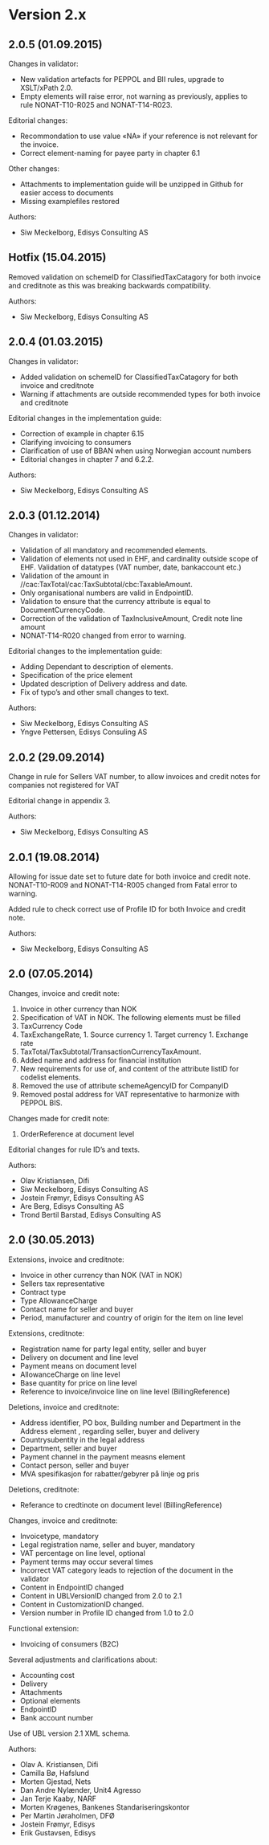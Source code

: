 # Version 2.x


## 2.0.5 (01.09.2015)

Changes in validator:
* New validation artefacts for PEPPOL and BII rules, upgrade to XSLT/xPath 2.0.
* Empty elements will raise error, not warning as previously, applies to rule NONAT-T10-R025 and NONAT-T14-R023.

Editorial changes:
* Recommondation to use value  «NA» if your reference is not relevant for the invoice.
* Correct element-naming for payee party in chapter 6.1

Other changes:
* Attachments to implementation guide will be unzipped in Github for easier access to documents
* Missing examplefiles restored

Authors:
* Siw Meckelborg, Edisys Consulting AS


## Hotfix (15.04.2015)

Removed  validation on schemeID for ClassifiedTaxCatagory for both invoice and creditnote as this was breaking backwards compatibility.

Authors:
* Siw Meckelborg, Edisys Consulting AS


## 2.0.4 (01.03.2015)

Changes in validator:
* Added validation on schemeID for ClassifiedTaxCatagory for both invoice and creditnote
* Warning if attachments are outside recommended types for both invoice and creditnote

Editorial changes in the implementation guide:
* Correction of example in chapter 6.15
* Clarifying invoicing to consumers
* Clarification of use of BBAN when using Norwegian account numbers
* Editorial changes in chapter 7 and 6.2.2.

Authors:
* Siw Meckelborg, Edisys Consulting AS


## 2.0.3 (01.12.2014)

Changes in validator:
* Validation of all mandatory and recommended elements.
* Validation of elements not used in EHF, and cardinality outside scope of EHF. Validation of datatypes (VAT number, date, bankaccount etc.)
* Validation of the amount in //cac:TaxTotal/cac:TaxSubtotal/cbc:TaxableAmount.
* Only organisational numbers are valid in EndpointID.
* Validation to ensure that the currency attribute is equal to  DocumentCurrencyCode.
* Correction of the validation of TaxInclusiveAmount, Credit note line amount
* NONAT-T14-R020 changed from error to warning.

Editorial changes to the implementation guide:
* Adding Dependant to description of elements.
* Specification of the price element
* Updated description of Delivery address and date.
* Fix of typo’s and other small changes to text.

Authors:
* Siw Meckelborg, Edisys Consulting AS
* Yngve Pettersen, Edisys Consuling AS


## 2.0.2 (29.09.2014)

Change in rule for Sellers VAT number, to allow invoices and credit notes for companies not registered for VAT

Editorial change in appendix 3.

Authors:
* Siw Meckelborg, Edisys Consulting AS


## 2.0.1 (19.08.2014)

Allowing for issue date set to future date for both invoice and credit note. NONAT-T10-R009 and  NONAT-T14-R005 changed from Fatal error to warning.

Added rule to check correct use of Profile ID for both Invoice and credit note.

Authors:
* Siw Meckelborg, Edisys Consulting AS


## 2.0 (07.05.2014)

Changes, invoice and credit note:
1. Invoice in other currency than NOK
1. Specification of VAT in NOK. The following elements must be filled
  1. TaxCurrency Code
  1. TaxExchangeRate,
    1. Source currency
    1. Target currency
    1. Exchange rate
  1. TaxTotal/TaxSubtotal/TransactionCurrencyTaxAmount.  
1.	Added name and address for financial institution
1.	New requirements for use of, and content of the attribute listID for codelist elements.
1.	Removed the use of attribute schemeAgencyID for CompanyID
1.	Removed postal address for VAT representative to harmonize with PEPPOL BIS.

Changes made for credit note:
1.	OrderReference at document level

Editorial changes for rule ID’s and texts.

Authors:
* Olav Kristiansen, Difi
* Siw Meckelborg, Edisys Consulting AS
* Jostein Frømyr, Edisys Consulting AS
* Are Berg, Edisys Consulting AS
* Trond Bertil Barstad, Edisys Consulting AS


## 2.0 (30.05.2013)

Extensions,  invoice and creditnote:
* Invoice in other currency than NOK (VAT in NOK)
* Sellers tax representative
* Contract type
* Type AllowanceCharge
* Contact name for seller and buyer
* Period, manufacturer and country of origin for the item on line level

Extensions, creditnote:
* Registration name for party legal entity, seller and buyer
* Delivery on document and line level
* Payment means on document level
* AllowanceCharge on line level
* Base quantity for price on line level
* Reference to invoice/invoice line on line level  (BillingReference)

Deletions, invoice and creditnote:
* Address identifier, PO box,  Building number and Department  in the Address element , regarding seller, buyer and delivery
* Countrysubentity  in the legal address
* Department, seller and buyer
* Payment channel in the payment measns element
* Contact person, seller and buyer
* MVA spesifikasjon for rabatter/gebyrer på linje og pris

Deletions, creditnote:
* Referance to credtinote on document level (BillingReference)

Changes, invoice and creditnote:
* Invoicetype, mandatory
* Legal registration name, seller and buyer, mandatory
* VAT percentage on line level, optional
* Payment terms may occur several times
* Incorrect VAT category leads to rejection of the document in the validator
* Content in EndpointID changed
* Content in UBLVersionID changed from 2.0 to 2.1
* Content in CustomizationID changed.
* Version number in Profile ID changed from 1.0 to 2.0

Functional extension:
* Invoicing of consumers (B2C)

Several adjustments and clarifications about:
* Accounting cost
* Delivery
* Attachments
* Optional elements
* EndpointID
* Bank account number

Use of UBL version 2.1 XML schema.

Authors:
* Olav A. Kristiansen, Difi
* Camilla Bø, Hafslund
* Morten Gjestad, Nets
* Dan Andre Nylænder, Unit4 Agresso
* Jan Terje Kaaby, NARF
* Morten Krøgenes, Bankenes Standariseringskontor
* Per Martin Jøraholmen, DFØ
* Jostein Frømyr, Edisys
* Erik Gustavsen, Edisys
